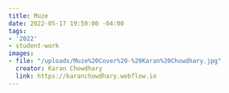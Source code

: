 ```yaml
---
title: Muze
date: 2022-05-17 19:59:00 -04:00
tags:
- '2022'
- student-work
images:
- file: "/uploads/Muze%20Cover%20-%20Karan%20Chowdhary.jpg"
  creator: Karan Chowdhary
  link: https://karanchowdhary.webflow.io
---
```


